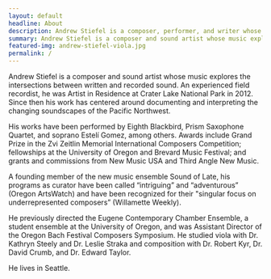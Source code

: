 ```yaml
---
layout: default
headline: About
description: Andrew Stiefel is a composer, performer, and writer whose work explores the intersections between written and recorded sound.
summary: Andrew Stiefel is a composer and sound artist whose music explores the intersections between written and recorded sound.
featured-img: andrew-stiefel-viola.jpg
permalink: /
---
```


Andrew Stiefel is a composer and sound artist whose music explores the intersections between written and recorded sound. An experienced field recordist, he was Artist in Residence at Crater Lake National Park in 2012. Since then his work has centered around documenting and interpreting the changing soundscapes of the Pacific Northwest.

His works have been performed by Eighth Blackbird, Prism Saxophone Quartet, and soprano Estelí Gomez, among others. Awards include Grand Prize in the Zvi Zeitlin Memorial International Composers Competition; fellowships at the University of Oregon and Brevard Music Festival; and grants and commissions from New Music USA and Third Angle New Music. 

A founding member of the new music ensemble Sound of Late, his programs as curator have been called “intriguing” and “adventurous” (Oregon ArtsWatch) and have been recognized for their "singular focus on underrepresented composers” (Willamette Weekly). 

He previously directed the Eugene Contemporary Chamber Ensemble, a student ensemble at the University of Oregon, and was Assistant Director of the Oregon Bach Festival Composers Symposium. He studied viola with Dr. Kathryn Steely and Dr. Leslie Straka and composition with Dr. Robert Kyr, Dr. David Crumb, and Dr. Edward Taylor.

He lives in Seattle.